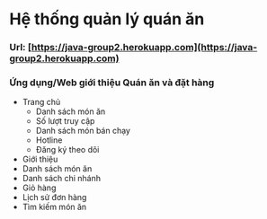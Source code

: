 
# Hệ thống quản lý quán ăn
### Url: [https://java-group2.herokuapp.com](https://java-group2.herokuapp.com)
### Ứng dụng/Web giới thiệu Quán ăn và đặt hàng
- Trang chủ
  - Danh sách món ăn
  - Số lượt truy cập
  - Danh sách món bán chạy
  - Hotline
  - Đăng ký theo dõi
- Giới thiệu
- Danh sách món ăn
- Danh sách chi nhánh
- Giỏ hàng
- Lịch sử đơn hàng
- Tìm kiếm món ăn
